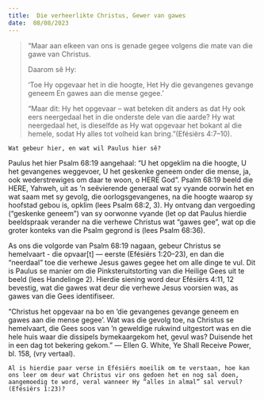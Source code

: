 ```yaml
---
title:  Die verheerlikte Christus, Gewer van gawes
date:  08/08/2023
---
```


> <p></p>
> “Maar aan elkeen van ons is genade gegee volgens die mate van die gawe van Christus.
> <p></p>
> Daarom sê Hy:
> <p></p>
> ‘Toe Hy opgevaar het in die hoogte, Het Hy die gevangenes gevange geneem En gawes aan die mense gegee.’
> <p></p>
> “Maar dit:  Hy het opgevaar – wat beteken dit anders as dat Hy ook eers neergedaal het in die onderste dele van die aarde?  Hy wat neergedaal het, is dieselfde as Hy wat opgevaar het bokant al die hemele, sodat Hy alles tot volheid kan bring.”(Efésiërs 4:7–10).

`Wat gebeur hier, en wat wil Paulus hier sê?`

Paulus het hier Psalm 68:19 aangehaal: “U het opgeklim na die hoogte, U het gevangenes weggevoer, U het geskenke geneem onder die mense, ja, ook wederstrewiges om daar te woon, o HERE God”.  Psalm 68:19 beeld die HERE, Yahweh, uit as ’n seëvierende generaal wat sy vyande oorwin het en wat saam met sy gevolg, die oorlogsgevangenes, na die hoogte waarop sy hoofstad gebou is, opklim (lees Psalm 68:2, 3).  Hy ontvang dan vergoeding (“geskenke geneem”) van sy oorwonne vyande (let op dat Paulus hierdie beeldspraak verander na die verhewe Christus wat  “gawes gee”, wat op die groter konteks van die Psalm gegrond is (lees Psalm 68:36).

As ons die volgorde van Psalm 68:19 nagaan, gebeur Christus se hemelvaart - die opvaar[t] — eerste (Efésiërs 1:20–23), en dan die “neerdaal” toe die verhewe Jesus gawes gegee het om alle dinge te vul.  Dit is Paulus se manier om die Pinksteruitstorting van die Heilige Gees uit te beeld (lees Handelinge 2).  Hierdie siening word deur Efésiërs 4:11, 12 bevestig, wat die gawes wat deur die verhewe Jesus voorsien was, as gawes van die Gees identifiseer.

“Christus het opgevaar na bo en ‘die gevangenes gevange geneem en gawes aan die mense gegee’.  Wat was die gevolg toe, na Christus se hemelvaart, die Gees soos van ’n geweldige rukwind uitgestort was en die hele huis waar die dissipels bymekaargekom het, gevul was?  Duisende het in een dag tot bekering gekom.” — Ellen G. White, Ye Shall Receive Power, bl. 158, (vry vertaal).

`Al is hierdie paar verse in Efésiërs moeilik om te verstaan, hoe kan ons leer om deur wat Christus vir ons gedoen het en nog sal doen, aangemoedig te word, veral wanneer Hy “alles in almal” sal vervul? (Efésiërs 1:23)?`